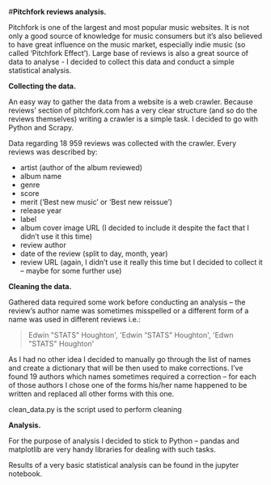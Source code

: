 
#**Pitchfork reviews analysis.**

Pitchfork is one of the largest and most popular music websites. It is not only a good source of knowledge for music consumers but it’s also believed to have great influence on the music market, especially indie music (so called ‘Pitchfork Effect’).  Large base of reviews is also a great source of data to analyse -  I decided to collect this data and conduct a simple statistical analysis. 

**Collecting the data.** 

An easy way to gather the data from a website is a web crawler. Because reviews’ section of pitchfork.com has a very clear structure (and so do the reviews themselves) writing a crawler is a simple task. I decided to go with Python and Scrapy. 

Data regarding 18 959 reviews was collected with the crawler. Every reviews was described by:

-	artist (author of the album reviewed)
-	album name
-	genre
-	score
-	merit (‘Best new music’ or ‘Best new reissue’)
-	release year
-	label
-	album cover image URL (I decided to include it despite the fact that I didn’t use it this time)
-	review author 
-	date of the review (split to day, month, year)
-	review URL (again, I didn’t use it really this time but I decided to collect it – maybe for some further use)

**Cleaning the data.**

Gathered data required some work before conducting an analysis – the review’s author name was sometimes misspelled or a different form of a name was used in different reviews i.e.: 

> Edwin "STATS" Houghton', 'Edwin “STATS” Houghton', 'Edwn "STATS" Houghton'

As I had no other idea I decided to manually go through the list of names and create a dictionary that will be then used to make corrections. I’ve found 19 authors which names sometimes required a correction – for each of those authors I chose one of the forms his/her name happened to be written and replaced all other forms with this one. 

clean_data.py is the script used to perform cleaning

**Analysis.** 

For the purpose of analysis I decided to stick to Python – pandas and matplotlib are very handy libraries for dealing with such tasks.  

Results of a very basic statistical analysis can be found in the jupyter notebook.
